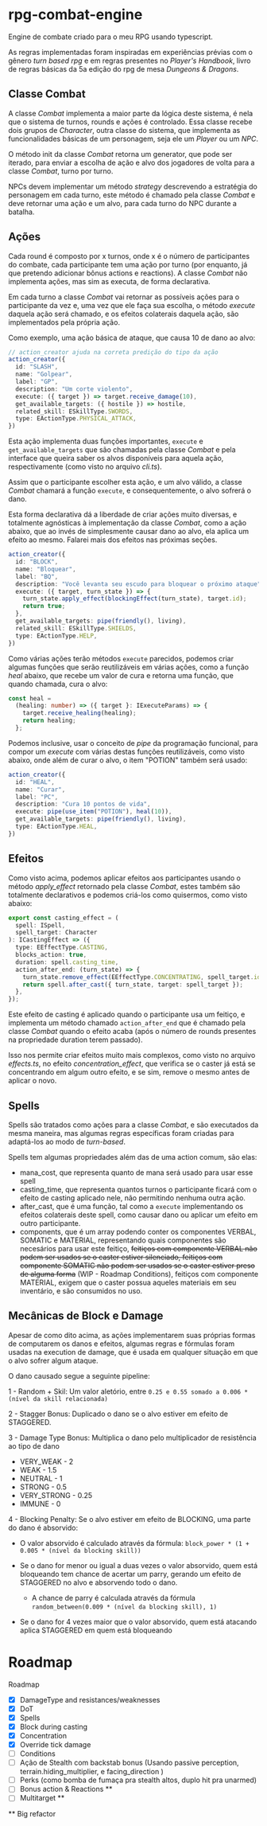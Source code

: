# rpg-combat-engine

Engine de combate criado para o meu RPG usando typescript.

As regras implementadas foram inspiradas em experiências prévias com o gênero *turn based rpg* e em regras presentes no *Player's Handbook*, livro de regras básicas da 5a edição do rpg de mesa *Dungeons & Dragons*.

## Classe Combat

A classe *Combat* implementa a maior parte da lógica deste sistema, é nela que o sistema de turnos, rounds e ações é controlado. Essa classe recebe dois grupos de *Character*, outra classe do sistema, que implementa as funcionalidades básicas de um personagem, seja ele um *Player* ou um *NPC*.

O método init da classe *Combat* retorna um generator, que pode ser iterado, para enviar a escolha de ação e alvo dos jogadores de volta para a classe *Combat*, turno por turno.

NPCs devem implementar um método *strategy* descrevendo a estratégia do personagem em cada turno, este método é chamado pela classe *Combat* e deve retornar uma ação e um alvo, para cada turno do NPC durante a batalha.

## Ações

Cada round é composto por x turnos, onde x é o número de participantes do combate, cada participante tem uma ação por turno (por enquanto, já que pretendo adicionar bônus actions e reactions). A classe *Combat* não implementa ações, mas sim as executa, de forma declarativa.

Em cada turno a classe *Combat* vai retornar as possíveis ações para o participante da vez e, uma vez que ele faça sua escolha, o método *execute* daquela ação será chamado, e os efeitos colaterais daquela ação, são implementados pela própria ação.

Como exemplo, uma ação básica de ataque, que causa 10 de dano ao alvo: 
```typescript
// action_creator ajuda na correta predição do tipo da ação
action_creator({
  id: "SLASH",
  name: "Golpear",
  label: "GP",
  description: "Um corte violento",
  execute: ({ target }) => target.receive_damage(10),
  get_available_targets: ({ hostile }) => hostile,
  related_skill: ESkillType.SWORDS,
  type: EActionType.PHYSICAL_ATTACK,
})
```

Esta ação implementa duas funções importantes, ```execute``` e
```get_available_targets``` que são chamadas pela classe *Combat* e pela interface que queira saber os alvos disponíveis para aquela ação, respectivamente (como visto no arquivo *cli.ts*).

Assim que o participante escolher esta ação, e um alvo válido, a classe *Combat* chamará a função ```execute```, e consequentemente, o alvo sofrerá o dano.

Esta forma declarativa dá a liberdade de criar ações muito diversas, e totalmente agnósticas à implementação da classe *Combat*, como a ação abaixo, que ao invés de simplesmente causar dano ao alvo, ela aplica um efeito ao mesmo. Falarei mais dos efeitos nas próximas seções.

```typescript
action_creator({
  id: "BLOCK",
  name: "Bloquear",
  label: "BQ",
  description: "Você levanta seu escudo para bloquear o próximo ataque",
  execute: ({ target, turn_state }) => {
    turn_state.apply_effect(blockingEffect(turn_state), target.id);
    return true;
  },
  get_available_targets: pipe(friendly(), living),
  related_skill: ESkillType.SHIELDS,
  type: EActionType.HELP,
})
```

Como várias ações terão métodos ```execute``` parecidos, podemos criar algumas funções que serão reutilizáveis em várias ações, como a função *heal* abaixo, que recebe um valor de cura e retorna uma função, que quando chamada, cura o alvo:

```typescript
const heal =
  (healing: number) => ({ target }: IExecuteParams) => {
    target.receive_healing(healing);
    return healing;
  };
```

Podemos inclusive, usar o conceito de *pipe* da programação funcional, para compor um *execute* com várias destas funções reutilizáveis, como visto abaixo, onde além de curar o alvo, o item "POTION" também será usado: 

```typescript
action_creator({
  id: "HEAL",
  name: "Curar",
  label: "PC",
  description: "Cura 10 pontos de vida",
  execute: pipe(use_item("POTION"), heal(10)),
  get_available_targets: pipe(friendly(), living),
  type: EActionType.HEAL,
})
```

## Efeitos
Como visto acima, podemos aplicar efeitos aos participantes usando o método *apply_effect* retornado pela classe *Combat*, estes também são totalmente declarativos e podemos criá-los como quisermos, como visto abaixo:

```typescript
export const casting_effect = (
  spell: ISpell,
  spell_target: Character
): ICastingEffect => ({
  type: EEffectType.CASTING,
  blocks_action: true,
  duration: spell.casting_time,
  action_after_end: (turn_state) => {
    turn_state.remove_effect(EEffectType.CONCENTRATING, spell_target.id);
    return spell.after_cast({ turn_state, target: spell_target });
  },
});
```

Este efeito de casting é aplicado quando o participante usa um feitiço, e implementa um método chamado ```action_after_end``` que é chamado pela classe *Combat* quando o efeito acaba (após o número de rounds presentes na propriedade duration terem passado).

Isso nos permite criar efeitos muito mais complexos, como visto no arquivo *effects.ts*, no efeito *concentration_effect*, que verifica se o caster já está se concentrando em algum outro efeito, e se sim, remove o mesmo antes de aplicar o novo.

## Spells
Spells são tratados como ações para a classe *Combat*, e são executados da mesma maneira, mas algumas regras específicas foram criadas para adaptá-los ao modo de *turn-based*.

Spells tem algumas propriedades além das de uma action comum, são elas: 
- mana_cost, que representa quanto de mana será usado para usar esse spell
- casting_time, que representa quantos turnos o participante ficará com o efeito de casting aplicado nele, não permitindo nenhuma outra ação.
- after_cast, que é uma função, tal como a ```execute``` implementando os efeitos colaterais deste spell, como causar dano ou aplicar um efeito em outro participante.
- components, que é um array podendo conter os componentes VERBAL, SOMATIC e MATERIAL, representando quais componentes são necesários para usar este feitiço, ~~feitiços com componente VERBAL não podem ser usados se o caster estiver silenciado, feitiços com componente SOMATIC não podem ser usados se o caster estiver preso de alguma forma~~ (WIP - Roadmap Conditions), feitiços com componente MATERIAL, exigem que o caster possua aqueles materiais em seu inventário, e são consumidos no uso.

## Mecânicas de Block e Damage 
Apesar de como dito acima, as ações implementarem suas próprias formas de computarem os danos e efeitos, algumas regras e fórmulas foram usadas na execution de damage, que é usada em qualquer situação em que o alvo sofrer algum ataque.

O dano causado segue a seguinte pipeline:

1 - Random + Skil: Um valor aletório, entre ```0.25 e 0.55 somado a 0.006 * (nível da skill relacionada)```

2 - Stagger Bonus: Duplicado o dano se o alvo estiver em efeito de STAGGERED. 

3 - Damage Type Bonus: Multiplica o dano pelo multiplicador de resistência ao tipo de dano
  
  - VERY_WEAK - 2 
  - WEAK - 1.5 
  - NEUTRAL - 1 
  - STRONG - 0.5 
  - VERY_STRONG - 0.25 
  - IMMUNE - 0 

4 - Blocking Penalty: Se o alvo estiver em efeito de BLOCKING, uma parte do dano é absorvido:
  - O valor absorvido é calculado através da fórmula: ```block_power * (1 + 0.005 * (nível da blocking skill))```
  - Se o dano for menor ou igual a duas vezes o valor absorvido, quem está bloqueando tem chance de acertar um parry, gerando um efeito de STAGGERED no alvo e absorvendo todo o dano.

    - A chance de parry é calculada através da fórmula ```random_between(0.009 * (nível da blocking skill), 1)```
  - Se o dano for 4 vezes maior que o valor absorvido, quem está atacando aplica STAGGERED em quem está bloqueando
# Roadmap

Roadmap
- [x] DamageType and resistances/weaknesses
- [x] DoT
- [x] Spells
- [x] Block during casting
- [x] Concentration
- [x] Override tick damage
- [ ] Conditions
- [ ] Ação de Stealth com backstab bonus (Usando passive perception, terrain.hiding_multiplier, e facing_direction )
- [ ] Perks (como bomba de fumaça pra stealth altos, duplo hit pra unarmed)
- [ ] Bonus action & Reactions **
- [ ] Multitarget **

** Big refactor


